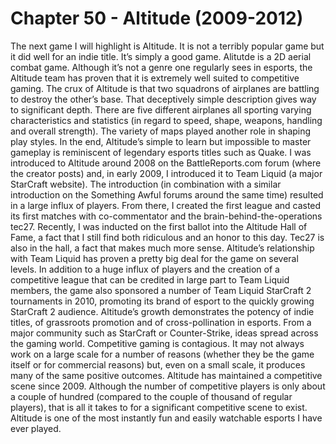 # Chapter 50 - Altitude (2009-2012)The next game I will highlight is Altitude. It is not a terribly popular game but it did well for an indie title. It’s simply a good game.Alitutde is a 2D aerial combat game. Although it’s not a genre one regularly sees in esports, the Altitude team has proven that it is extremely well suited to competitive gaming.The crux of Altitude is that two squadrons of airplanes are battling to destroy the other’s base. That deceptively simple description gives way to significant depth. There are five different airplanes all sporting varying characteristics and statistics (in regard to speed, shape, weapons, handling and overall strength). The variety of maps played another role in shaping play styles.In the end, Altitude’s simple to learn but impossible to master gameplay is reminiscent of legendary esports titles such as Quake.I was introduced to Altitude around 2008 on the BattleReports.com forum (where the creator posts) and, in early 2009, I introduced it to Team Liquid (a major StarCraft website). The introduction (in combination with a similar introduction on the Something Awful forums around the same time) resulted in a large influx of players.From there, I created the first league and casted its first matches with co-commentator and the brain-behind-the-operations tec27. Recently, I was inducted on the first ballot into the Altitude Hall of Fame, a fact that I still find both ridiculous and an honor to this day. Tec27 is also in the hall, a fact that makes much more sense.Altitude’s relationship with Team Liquid has proven a pretty big deal for the game on several levels.In addition to a huge influx of players and the creation of a competitive league that can be credited in large part to Team Liquid members, the game also sponsored a number of Team Liquid StarCraft 2 tournaments in 2010, promoting its brand of esport to the quickly growing StarCraft 2 audience.Altitude’s growth demonstrates the potency of indie titles, of grassroots promotion and of cross-pollination in esports. From a major community such as StarCraft or Counter-Strike, ideas spread across the gaming world. Competitive gaming is contagious. It may not always work on a large scale for a number of reasons (whether they be the game itself or for commercial reasons) but, even on a small scale, it produces many of the same positive outcomes.Altitude has maintained a competitive scene since 2009. Although the number of competitive players is only about a couple of hundred (compared to the couple of thousand of regular players), that is all it takes to for a significant competitive scene to exist.Altitude is one of the most instantly fun and easily watchable esports I have ever played.